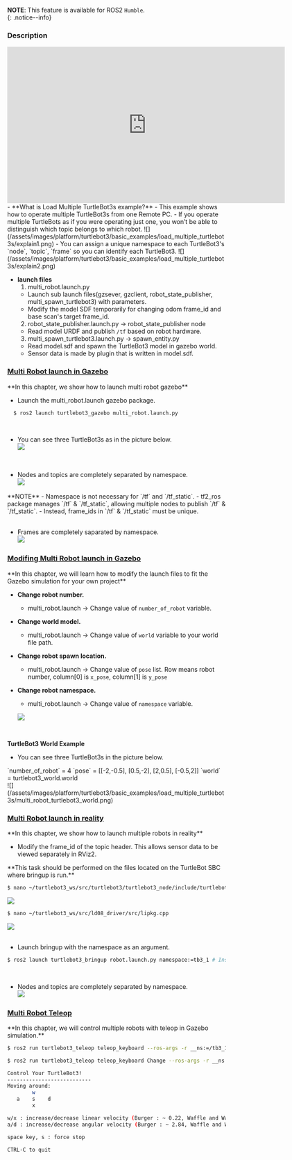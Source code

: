 
**NOTE**: This feature is available for ROS2 `Humble`.  
{: .notice--info}  


### Description  
<iframe width="640" height="360" src="https://www.youtube.com/embed/IVut8qZOrEk" frameborder="0" allow="accelerometer; autoplay; encrypted-media; gyroscope; picture-in-picture" allowfullscreen></iframe>
  - **What is Load Multiple TurtleBot3s example?**  
    - This example shows how to operate multiple TurtleBot3s from one Remote PC.  
    - If you operate multiple TurtleBots as if you were operating just one, you won’t be able to distinguish which topic belongs to which robot.  
    ![](/assets/images/platform/turtlebot3/basic_examples/load_multiple_turtlebot3s/explain1.png)  
    - You can assign a unique namespace to each TurtleBot3's `node`, `topic`, `frame` so you can identify each TurtleBot3.  
    ![](/assets/images/platform/turtlebot3/basic_examples/load_multiple_turtlebot3s/explain2.png)  

  - **launch files**  
    1. multi_robot.launch.py  
      - Launch sub launch files(gzsever, gzclient, robot_state_publisher, multi_spawn_turtlebot3) with parameters.
      - Modify the model SDF temporarily for changing odom frame_id and base scan's target frame_id.  
    2. robot_state_publisher.launch.py → robot_state_publisher node  
      - Read model URDF and publish `/tf` based on robot hardware.  
    3. multi_spawn_turtlebot3.launch.py → spawn_entity.py  
      - Read model.sdf and spawn the TurtleBot3 model in gazebo world.  
      - Sensor data is made by plugin that is written in model.sdf.  

### [Multi Robot launch in Gazebo](#multi-robot-launch-in-gazebo)  

<div class="notice">  
  **In this chapter, we show how to launch multi robot gazebo**  
</div>  

- Launch the multi_robot.launch gazebo package. 
```bash
  $ ros2 launch turtlebot3_gazebo multi_robot.launch.py  
```  
<br>

- You can see three TurtleBot3s as in the picture below.  
   ![](/assets/images/platform/turtlebot3/basic_examples/load_multiple_turtlebot3s/multi_robot_gazebo.png)  
<br>

- Nodes and topics are completely separated by namespace.  
  ![](/assets/images/platform/turtlebot3/basic_examples/load_multiple_turtlebot3s/node_graph_gazebo.png)  

<div class="notice--info">
**NOTE**  
  - Namespace is not necessary for `/tf` and `/tf_static`.  
  - tf2_ros package manages `/tf` & `/tf_static`, allowing multiple nodes to publish `/tf` & `/tf_static`.  
  - Instead, frame_ids in `/tf` & `/tf_static` must be unique.  
</div>
<br>

- Frames are completely saparated by namespace.  
  ![](/assets/images/platform/turtlebot3/basic_examples/load_multiple_turtlebot3s/frames_graph_gazebo.png)  

### [Modifing Multi Robot launch in Gazebo](#modifing-multi-robot-launch)  

<div class="notice">
  **In this chapter, we will learn how to modify the launch files to fit the Gazebo simulation for your own project**  
</div>

- **Change robot number.**  
  - multi_robot.launch → Change value of `number_of_robot` variable.  
- **Change world model.**  
  - multi_robot.launch → Change value of `world` variable to your world file path.  
- **Change robot spawn location.**  
  - multi_robot.launch → Change value of `pose` list. Row means robot number, column[0] is `x_pose`, column[1] is `y_pose`  
- **Change robot namespace.**  
  - multi_robot.launch → Change value of `namespace` variable.  

  ![](/assets/images/platform/turtlebot3/basic_examples/load_multiple_turtlebot3s/multi_robot_code.png)  
<br>

**TurtleBot3 World Example**  
- You can see three TurtleBot3s in the picture below.  
<div class="notice--info">
  `number_of_robot` = 4  
  `pose` = [[-2,-0.5], [0.5,-2], [2,0.5], [-0.5,2]]  
  `world` = turtlebot3_world.world  
</div>
  ![](/assets/images/platform/turtlebot3/basic_examples/load_multiple_turtlebot3s/multi_robot_turtlebot3_world.png)  


### [Multi Robot launch in reality](#multi-robot-launch-in-reality)  

<div class="notice">
  **In this chapter, we show how to launch multiple robots in reality**  
</div>

- Modify the frame_id of the topic header. This allows sensor data to be viewed separately in RViz2.  
<div class="notice--danger">
  **This task should be performed on the files located on the TurtleBot SBC where bringup is run.**  
</div>

```bash
$ nano ~/turtlebot3_ws/src/turtlebot3/turtlebot3_node/include/turtlebot3_node/sensors/imu.hpp  
```
  ![](/assets/images/platform/turtlebot3/basic_examples/load_multiple_turtlebot3s/imu_hpp.png)  

```bash
$ nano ~/turtlebot3_ws/src/ld08_driver/src/lipkg.cpp  
```
  ![](/assets/images/platform/turtlebot3/basic_examples/load_multiple_turtlebot3s/lipkg_cpp.png)  
<br>

- Launch bringup with the namespace as an argument.  
```bash
$ ros2 launch turtlebot3_bringup robot.launch.py namespace:=tb3_1 # Insert what you want to use as namespace
```
<br>

- Nodes and topics are completely separated by namespace.  
  ![](/assets/images/platform/turtlebot3/basic_examples/load_multiple_turtlebot3s/node_graph_reality.png)  



### [Multi Robot Teleop](#multi-robot-teleop)
<div class="notice">
  **In this chapter, we will control multiple robots with teleop in Gazebo simulation.**  
</div>

```bash
$ ros2 run turtlebot3_teleop teleop_keyboard --ros-args -r __ns:=/tb3_1 # Change the number to the robot you want to control  
```  
```bash
$ ros2 run turtlebot3_teleop teleop_keyboard Change --ros-args -r __ns:=/tb3_1

Control Your TurtleBot3!
---------------------------
Moving around:
        w
   a    s    d
        x

w/x : increase/decrease linear velocity (Burger : ~ 0.22, Waffle and Waffle Pi : ~ 0.26)
a/d : increase/decrease angular velocity (Burger : ~ 2.84, Waffle and Waffle Pi : ~ 1.82)

space key, s : force stop

CTRL-C to quit
```



[Multi Robot launch in Gazebo]: #multi-robot-launch-in-gazebo 
[Modifing Multi Robot launch in Gazebo]: #modifing-multi-robot-launch  
[Multi Robot launch in reality]: #multi-robot-launch-in-reality  
[Multi Robot Teleop]: #multi-robot-teleop
